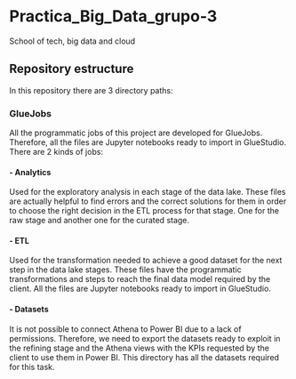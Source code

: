 # Practica_Big_Data_grupo-3
School of tech, big data and cloud

## Repository estructure

In this repository there are 3 directory paths:

### GlueJobs
All the programmatic jobs of this project are developed for GlueJobs. Therefore, all the files are Jupyter notebooks ready to import in GlueStudio. There are 2 kinds of jobs:

  #### - Analytics
   Used for the exploratory analysis in each stage of the data lake. These files are actually helpful to find errors and the correct solutions for them in order to          choose the right decision in the ETL process for that stage. One for the raw stage and another one for the curated stage.
  #### - ETL
   Used for the transformation needed to achieve a good dataset for the next step in the data lake stages. These files have the programmatic transformations and steps to    reach the final data model required by the client. All the files are Jupyter notebooks ready to import in GlueStudio.
  #### - Datasets
   It is not possible to connect Athena to Power BI due to a lack of permissions. Therefore, we need to export the datasets ready to exploit in the refining stage and      the Athena views with the KPIs requested by the client to use them in Power BI. This directory has all the datasets required for this task.
